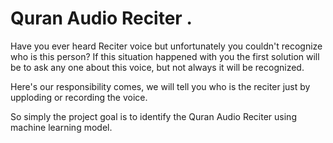 # Quran Audio Reciter .
Have you ever heard Reciter voice but unfortunately you couldn't recognize who is this person?
If this situation happened with you the first solution will be to ask any one about this voice, but not always it will be recognized.

Here's our responsibility comes, we will tell you who is the reciter just by upploding or recording the voice. 

So simply the project goal is to  identify the Quran Audio Reciter using machine learning model. 
